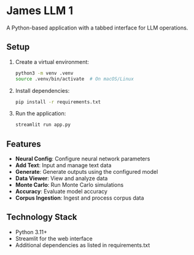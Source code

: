 # James LLM 1

A Python-based application with a tabbed interface for LLM operations.

## Setup

1. Create a virtual environment:
   ```bash
   python3 -m venv .venv
   source .venv/bin/activate  # On macOS/Linux
   ```

2. Install dependencies:
   ```bash
   pip install -r requirements.txt
   ```

3. Run the application:
   ```bash
   streamlit run app.py
   ```

## Features

- **Neural Config**: Configure neural network parameters
- **Add Text**: Input and manage text data
- **Generate**: Generate outputs using the configured model
- **Data Viewer**: View and analyze data
- **Monte Carlo**: Run Monte Carlo simulations
- **Accuracy**: Evaluate model accuracy
- **Corpus Ingestion**: Ingest and process corpus data

## Technology Stack

- Python 3.11+
- Streamlit for the web interface
- Additional dependencies as listed in requirements.txt
